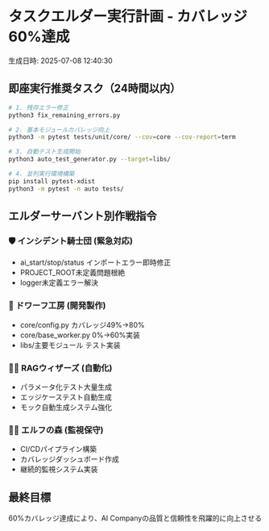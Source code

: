 
# タスクエルダー実行計画 - カバレッジ60%達成
生成日時: 2025-07-08 12:40:30

## 即座実行推奨タスク（24時間以内）
```bash
# 1. 残存エラー修正
python3 fix_remaining_errors.py

# 2. 基本モジュールカバレッジ向上  
python3 -m pytest tests/unit/core/ --cov=core --cov-report=term

# 3. 自動テスト生成開始
python3 auto_test_generator.py --target=libs/

# 4. 並列実行環境構築
pip install pytest-xdist
python3 -m pytest -n auto tests/
```

## エルダーサーバント別作戦指令

### 🛡️ インシデント騎士団 (緊急対応)
- ai_start/stop/status インポートエラー即時修正
- PROJECT_ROOT未定義問題根絶
- logger未定義エラー解決

### 🔨 ドワーフ工房 (開発製作)
- core/config.py カバレッジ49%→80%
- core/base_worker.py 0%→60%実装
- libs/主要モジュール テスト実装

### 🧙‍♂️ RAGウィザーズ (自動化)
- パラメータ化テスト大量生成
- エッジケーステスト自動生成
- モック自動生成システム強化

### 🧝‍♂️ エルフの森 (監視保守)
- CI/CDパイプライン構築
- カバレッジダッシュボード作成
- 継続的監視システム実装

## 最終目標
60%カバレッジ達成により、AI Companyの品質と信頼性を飛躍的に向上させる
